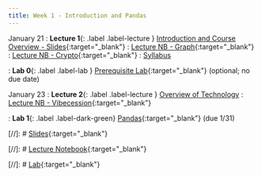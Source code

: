 ```yaml
---
title: Week 1 - Introduction and Pandas
---
```


January 21
: **Lecture 1**{: .label .label-lecture } [Introduction and Course Overview  - Slides](https://docs.google.com/presentation/d/1-ErICjQ3SuKzsphvRwfLIqBEqWhANndqMH8yU1r-1gc/edit?usp=sharing){:target="_blank"} 
: [Lecture NB - Graph](https://datahub.berkeley.edu/hub/user-redirect/git-pull?repo=https%3A%2F%2Fgithub.com%2FUCB-Econ-148%2Fecon148-sp25&branch=main&urlpath=lab%2Ftree%2Fecon148-sp25%2Flec%2Flec1.1%2FDSL_NetworkX.ipynb){:target="_blank"} 
: [Lecture NB - Crypto](https://datahub.berkeley.edu/hub/user-redirect/git-pull?repo=https%3A%2F%2Fgithub.com%2FUCB-Econ-148%2Fecon148-sp25&branch=main&urlpath=lab%2Ftree%2Fecon148-sp25%2Flec%2Flec1.1%2FCryptoPrice_CoincompareAPI.ipynb){:target="_blank"} 
: [Syllabus](https://www.econ148.org/sp24/syllabus/)


: **Lab 0**{: .label .label-lab } [Prerequisite Lab](https://datahub.berkeley.edu/hub/user-redirect/git-pull?repo=https%3A%2F%2Fgithub.com%2FUCB-Econ-148%2Fecon148-sp25&branch=main&urlpath=lab%2Ftree%2Fecon148-sp25%2Flab%2Flab00%2Flab00.ipynb){:target="_blank"} (optional; no due date)


January 23
: **Lecture 2**{: .label .label-lecture }  [Overview of Technology](https://docs.google.com/presentation/d/1hiwFt1kDmXA5S4-k3Epl_ATcwZfOMREKTKXS0cmtbFU/edit?usp=sharing) 
: [Lecture NB - Vibecession](https://datahub.berkeley.edu/hub/user-redirect/git-pull?repo=https%3A%2F%2Fgithub.com%2FUCB-Econ-148%2Fecon148-sp25&branch=main&urlpath=lab%2Ftree%2Fecon148-sp25%2Flec%2Flec1.2%2Fvibecession-Jan25.ipynb){:target="_blank"} 


: **Lab 1**{: .label .label-dark-green} [Pandas](https://datahub.berkeley.edu/hub/user-redirect/git-pull?repo=https%3A%2F%2Fgithub.com%2FUCB-Econ-148%2Fecon148-sp25&branch=main&urlpath=lab%2Ftree%2Fecon148-sp25%2Flab%2Flab01%2Flab01.ipynb){:target="_blank"} (due 1/31)




[//]: # [Slides](){:target="_blank"} 

[//]: # [Lecture Notebook](){:target="_blank"} 

[//]: # [Lab](){:target="_blank"} 

